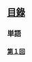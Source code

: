 ## [<ruby><span>目錄</span><rt data-rt="もくろく"></rt></ruby>](../README.md)

### 単語

#### [第１回](./第１回.md)


